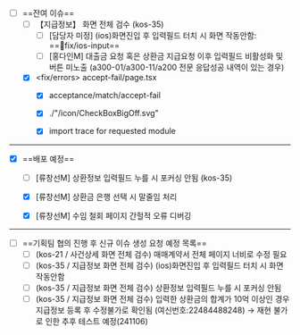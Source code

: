 - [ ] ==잔여 이슈==
	- [ ] 【지급정보】 화면 전체 검수 (kos-35)
		- [ ] [담당자 미정] (ios)화면진입 후 입력필드 터치 시 화면 작동안함: ==fix/ios-input==
		- [ ] [홍다인M] 대출금 요청 혹은 상환금 지급요청 이후 입력필드 비활성화 및 버튼 미노출 (a300-01/a300-11/a200 전문 응답성공 내역이 있는 경우)
	- [x] <fix/errors> accept-fail/page.tsx
		- [x] acceptance/match/accept-fail
		- [x] ./"/icon/CheckBoxBigOff.svg"
		- [x] import trace for requested module


***


- [x] ==배포 예정==
	- [ ] [류창선M] 상환정보 입력필드 누를 시 포커싱 안됨 (kos-35)
	- [x] [류창선M] 상환금 은행 선택 시 말줄임 처리
	- [x] [류창선M] 수임 철회 페이지 간헐적 오류 디버깅


***


- [ ] ==기획팀 협의 진행 후 신규 이슈 생성 요청 예정 목록==
	- [ ] (kos-21 / 사건상세 화면 전체 검수) 매매계약서 전체 페이지 너비로 수정 필요
	- [ ] (kos-35 / 지급정보 화면 전체 검수) (ios)화면진입 후 입력필드 터치 시 화면 작동안함
	- [ ] (kos-35 / 지급정보 화면 전체 검수) 상환정보 입력필드 누를 시 포커싱 안됨
	- [ ] (kos-35 / 지급정보 화면 전체 검수) 입력한 상환금의 합계가 10억 이상인 경우 지급정보 등록 후 수정불가로 확인됨 (여신번호:22484488248) → 재현 불가로 인한 추후 테스트 예정(241106)
